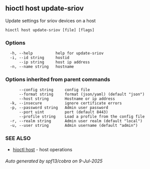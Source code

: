 ## hioctl host update-sriov

Update settings for sriov devices on a host

```
hioctl host update-sriov [file] [flags]
```

### Options

```
  -h, --help          help for update-sriov
  -i, --id string     hostid
      --ip string     host ip address
  -n, --name string   hostname
```

### Options inherited from parent commands

```
      --config string     config file
      --format string     format (json/yaml) (default "json")
      --host string       Hostname or ip address
  -k, --insecure          ignore certificate errors
  -p, --password string   Admin user password
      --port uint         port (default 8443)
      --profile string    Load a profile from the config file
  -r, --realm string      Admin user realm (default "local")
  -u, --user string       Admin username (default "admin")
```

### SEE ALSO

* [hioctl host](hioctl_host.md)	 - host operations

###### Auto generated by spf13/cobra on 9-Jul-2025
